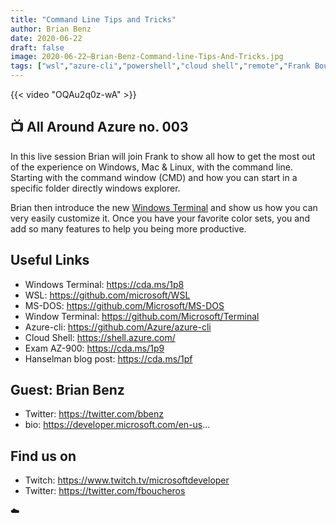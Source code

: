 ```yaml
---
title: "Command Line Tips and Tricks"
author: Brian Benz
date: 2020-06-22
draft: false
image: 2020-06-22–Brian-Benz-Command-line-Tips-And-Tricks.jpg
tags: ["wsl","azure-cli","powershell","cloud shell","remote","Frank Boucher","Brian Benz"]
---
```


{{< video "OQAu2q0z-wA" >}}

## 📺 All Around Azure no. 003

In this live session Brian will join Frank to show all how to get the most out of the experience on Windows, Mac & Linux, with the command line. Starting with the command window (CMD) and how you can start in a specific folder directly windows explorer. 

Brian then introduce the new [Windows Terminal](https://www.microsoft.com/en-ca/p/windows-terminal/9n0dx20hk701?WT.mc_id=allaroundazure-blog-bbenz&rtc=1&activetab=pivot:overviewtab) and show us how you can very easily customize it. Once you have your favorite color sets, you and add so many features to help you being more productive.

## Useful Links

- Windows Terminal: https://cda.ms/1p8
- WSL: https://github.com/microsoft/WSL
- MS-DOS: https://github.com/Microsoft/MS-DOS
- Window Terminal: https://github.com/Microsoft/Terminal
- Azure-cli: https://github.com/Azure/azure-cli
- Cloud Shell: https://shell.azure.com/
- Exam AZ-900: https://cda.ms/1p9
- Hanselman blog post: https://cda.ms/1pf

## Guest: Brian Benz

- Twitter: https://twitter.com/bbenz
- bio: https://developer.microsoft.com/en-us...

## Find us on

- Twitch: https://www.twitch.tv/microsoftdeveloper
- Twitter: https://twitter.com/fboucheros

☁️ 
